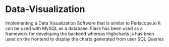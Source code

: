 # Data-Visualization
Implementing a Data Visualization Software that is similar to Periscope.io
It can be used with MySQL as a database.
Flask has been used as a framework for developing the backend whereas Highcharts.js has been used on the frontend to display the charts generated from user SQL Queries

